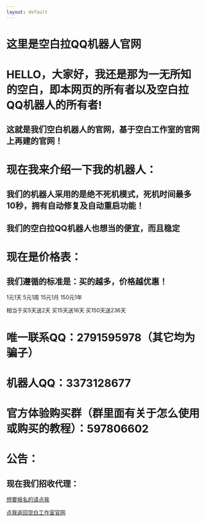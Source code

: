 ```yaml
---
layout: default
---
```


# 这里是空白拉QQ机器人官网

# HELLO，大家好，我还是那为一无所知的空白，即本网页的所有者以及空白拉QQ机器人的所有者!

## 这就是我们空白机器人的官网，基于空白工作室的官网上再建的官网！

# 现在我来介绍一下我的机器人：

## 我们的机器人采用的是绝不死机模式，死机时间最多10秒，拥有自动修复及自动重启功能！

## 我们的空白拉QQ机器人也想当的便宜，而且稳定

# 现在是价格表：

## 我们遵循的标准是：买的越多，价格越优惠！

1元1天 5元1周 15元1月 150元1年

相当于买5天送2天 买15天送16天 买150天送236天

# 唯一联系QQ：2791595978（其它均为骗子）

# 机器人QQ：3373128677

# 官方体验购买群（群里面有关于怎么使用或购买的教程）：597806602

# 公告：

## 现在我们招收代理：

[想要报名的请点我](zhengzaiweihu)




[点我返回空白工作室官网](Kongbai)
